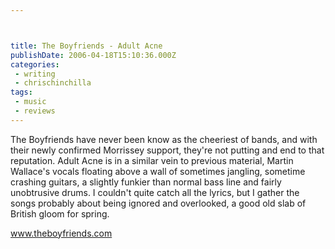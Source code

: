 ```yaml
---



title: The Boyfriends - Adult Acne
publishDate: 2006-04-18T15:10:36.000Z
categories:
 - writing
 - chrischinchilla
tags: 
 - music 
 - reviews
---
```


The Boyfriends have never been know as the cheeriest of bands, and with their newly confirmed Morrissey support, they're not putting and end to that reputation. Adult Acne is in a similar vein to previous material, Martin Wallace's vocals floating above a wall of sometimes jangling, sometime crashing guitars, a slightly funkier than normal bass line and fairly unobtrusive drums. I couldn't quite catch all the lyrics, but I gather the songs probably about being ignored and overlooked, a good old slab of British gloom for spring.

<a href='https://www.theboyfriends.com' target='_blank'>www.theboyfriends.com</a>
